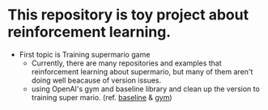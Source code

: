 This repository is toy project about reinforcement learning.
===========
* First topic is Training supermario game
	* Currently, there are many repositories and examples that reinforcement learning about supermario, but many of them aren't doing well beacause of version issues.
	* using OpenAI's gym and baseline library and clean up the version to training super mario. (ref. [baseline](https://github.com/openai/baselines) & [gym](https://github.com/openai/gym))





